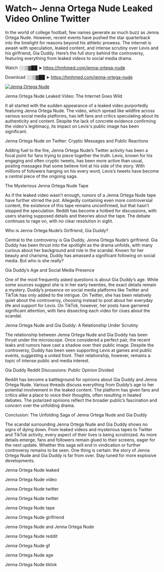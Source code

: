 # Watch~ Jenna Ortega Nude Leaked Video Online Twitter

In the world of college football, few names generate as much buzz as Jenna Ortega Nude. However, recent events have pushed the star quarterback into the limelight for reasons beyond his athletic prowess. The internet is awash with speculation, leaked content, and intense scrutiny over Levis and his girlfriend, Gia Duddy. Here’s the full story behind the controversy, featuring everything from leaked videos to social media drama.

Watch ░░▒▓██ ➤ https://hmhmed.com/jenna-ortega-nude

Download ░░▒▓██ ➤ https://hmhmed.com/jenna-ortega-nude

[![Jenna Ortega Nude](https://i.imgur.com/dJHk4Zq.gif)](https://hmhmed.com/jenna-ortega-nude)

Jenna Ortega Nude Leaked Video: The Internet Goes Wild

It all started with the sudden appearance of a leaked video purportedly featuring Jenna Ortega Nude. The video, which spread like wildfire across various social media platforms, has left fans and critics speculating about its authenticity and content. Despite the lack of concrete evidence confirming the video's legitimacy, its impact on Levis's public image has been significant.

Jenna Ortega Nude on Twitter: Cryptic Messages and Public Reactions

Adding fuel to the fire, Jenna Ortega Nude’s Twitter activity has been a focal point for fans trying to piece together the truth. Levis, known for his engaging and often cryptic tweets, has been more active than usual, posting messages that some believe hint at his side of the story. With millions of followers hanging on his every word, Levis’s tweets have become a central piece of the ongoing saga.

The Mysterious Jenna Ortega Nude Tape

As if the leaked video wasn’t enough, rumors of a Jenna Ortega Nude tape have further stirred the pot. Allegedly containing even more controversial content, the existence of this tape remains unconfirmed, but that hasn’t stopped the speculation. Reddit has become a hotbed for discussions, with users sharing supposed details and theories about the tape. The debate continues to rage on, with no clear resolution in sight.

Who is Jenna Ortega Nude’s Girlfriend, Gia Duddy?

Central to the controversy is Gia Duddy, Jenna Ortega Nude’s girlfriend. Gia Duddy has been thrust into the spotlight as the drama unfolds, with many curious about her background and role in the scandal. Known for her beauty and charisma, Duddy has amassed a significant following on social media. But who is she really?

Gia Duddy’s Age and Social Media Presence

One of the most frequently asked questions is about Gia Duddy’s age. While some sources suggest she is in her early twenties, the exact details remain a mystery. Duddy’s presence on social media platforms like Twitter and TikTok has only added to the intrigue. On Twitter, she has been relatively quiet about the controversy, choosing instead to post about her everyday life and support for Levis. On TikTok, however, her posts have garnered significant attention, with fans dissecting each video for clues about the scandal.

Jenna Ortega Nude and Gia Duddy: A Relationship Under Scrutiny

The relationship between Jenna Ortega Nude and Gia Duddy has been thrust under the microscope. Once considered a perfect pair, the recent leaks and rumors have cast a shadow over their public image. Despite the controversy, Duddy has been seen supporting Levis at games and public events, suggesting a united front. Their relationship, however, remains a topic of intense public and media interest.

Gia Duddy Reddit Discussions: Public Opinion Divided

Reddit has become a battleground for opinions about Gia Duddy and Jenna Ortega Nude. Various threads discuss everything from Duddy’s age to her potential involvement in the leaked content. The platform has given fans and critics alike a place to voice their thoughts, often resulting in heated debates. The polarized opinions reflect the broader public’s fascination and concern over the unfolding drama.

Conclusion: The Unfolding Saga of Jenna Ortega Nude and Gia Duddy

The scandal surrounding Jenna Ortega Nude and Gia Duddy shows no signs of dying down. From leaked videos and mysterious tapes to Twitter and TikTok activity, every aspect of their lives is being scrutinized. As more details emerge, fans and followers remain glued to their screens, eager for the next update. Whether this saga will end in vindication or further controversy remains to be seen. One thing is certain: the story of Jenna Ortega Nude and Gia Duddy is far from over. Stay tuned for more explosive developments.

Jenna Ortega Nude leaked

Jenna Ortega Nude video

Jenna Ortega Nude twitter

Jenna Ortega Nude twitter

Jenna Ortega Nude tape

Jenna Ortega Nude girlfriend

Jenna Ortega Nude and Jenna Ortega Nude

Jenna Ortega Nude reddit

Jenna Ortega Nude gf

Jenna Ortega Nude age

Jenna Ortega Nude tiktok